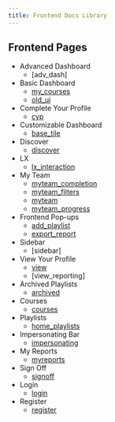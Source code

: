 ```yaml
---
title: Frontend Docs Library
---
```


## Frontend Pages

- Advanced Dashboard
  - [adv_dash]
- Basic Dashboard
  - [my_courses](../html/my_courses_page.html)
  - [old_ui](../html/old_ui_dashboard.html)
- Complete Your Profile
  - [cyp](../html/complete_your_profile_modal_page.html)
- Customizable Dashboard
  - [base_tile](../html/base_tile_page.html)
- Discover
  - [discover](../html/discover_page.html)
- LX
  - [lx_interaction](../html/lx_interaction.html)
- My Team
  - [myteam_completion](../html/my_team_completion_report_page.html)
  - [myteam_filters](../html/my_team_filters_page.html)
  - [myteam](../html/my_team_page.html)
  - [myteam_progress](../html/my_team_progress_report_page.html)
- Frontend Pop-ups
  - [add_playlist](../html/add_play-list_modal.html)
  - [export_report](../html/export_report_popup.html)
- Sidebar
  - [sidebar]
- View Your Profile
  - [view](../html/view_your_profile_page.html)
  - [view_reporting]
- Archived Playlists
  - [archived](../html/archived_playlists_page.html)
- Courses
  - [courses](../html/course_page.html)
- Playlists
  - [home_playlists](../html/home_playlists_page.html)
- Impersonating Bar
  - [impersonating](../html/impersonating_bar.html)
- My Reports
  - [myreports](../html/my_reports_page.html)
- Sign Off
  - [signoff](../html/sign-off_object_viewer.html)
- Login
  - [login](../html/login_page.html)
- Register
  - [register](../html/register_page.html)
